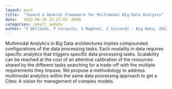 ```yaml
---
layout: post
title:  "Toward a General Framework for Multimodal Big Data Analysis"
date:   2022-06-10 22:27:43 -0400
categories: jekyll update
author: "V Bellandi, P Ceravolo, S Maghool, S Siccardi - Big Data, 2022"
---
```

Multimodal Analytics in Big Data architectures implies compounded configurations of the data processing tasks. Each modality in data requires specific analytics that triggers specific data processing tasks. Scalability can be reached at the cost of an attentive calibration of the resources shared by the different tasks searching for a trade-off with the multiple requirements they impose. We propose a methodology to address multimodal analytics within the same data processing approach to get a 
Cites: A vision for management of complex models